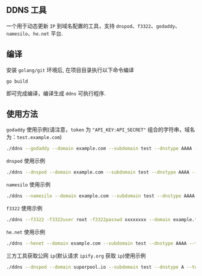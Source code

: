 ## DDNS 工具

一个用于动态更新 `IP` 到域名配置的工具，支持 `dnspod`、`f3322`、`godaddy`、`namesilo`、`he.net` 平台.

## 编译

安装 `golang/git` 环境后, 在项目目录执行以下命令编译

```
go build
```

即可完成编译，编译生成 `ddns` 可执行程序.

## 使用方法

`godaddy` 使用示例(请注意，`token` 为 `"API_KEY:API_SECRET"` 组合的字符串，域名为：`test.example.com`)

```bash
./ddns --godaddy --domain example.com --subdomain test --dnstype AAAA --token "1111111:123123123"
```

`dnspod` 使用示例

```bash
./ddns --dnspod --domain example.com --subdomain test --dnstype AAAA --token "1111111:123123123"
```

`namesilo` 使用示例

```bash
./ddns --namesilo --domain example.com --subdomain test --dnstype AAAA --token "1111111123123123"
```

`f3322` 使用示例

```bash
./ddns --f3322 -f3322user root -f3322passwd xxxxxxxx --domain example.f3322.net
```

`he.net` 使用示例

```bash
./ddns --henet --domain example.com --subdomain test --dnstype AAAA --token "A6z56I89bUghPk8h"
```

三方工具获取公网 `ip`(默认请求 `ipify.org` 获取 `ip`)使用示例

```bash
./ddns --dnspod --domain superpool.io --subdomain test --dnstype A --token "1111111:123123123" --command "curl https://ipv4.seeip.org"
```

